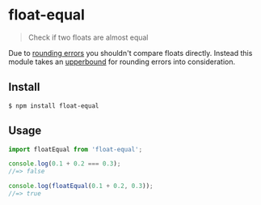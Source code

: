 # float-equal

> Check if two floats are almost equal

Due to [rounding errors](https://stackoverflow.com/questions/588004/is-floating-point-math-broken) you shouldn't compare floats directly. Instead this module takes an [upperbound](https://en.wikipedia.org/wiki/Machine_epsilon) for rounding errors into consideration.

## Install

```
$ npm install float-equal
```

## Usage

```js
import floatEqual from 'float-equal';

console.log(0.1 + 0.2 === 0.3);
//=> false

console.log(floatEqual(0.1 + 0.2, 0.3));
//=> true
```
